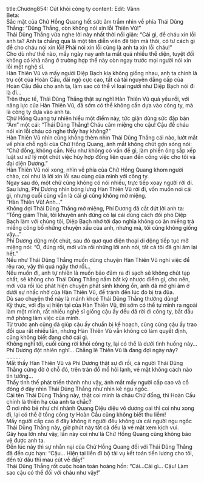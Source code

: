 title:Chương854: Cút khỏi công ty
content:
Edit: Vânn<br>Beta:<br>Sắc mặt của Chử Hồng Quang hết sức âm trầm nhìn về phía Thái Dũng Thắng: “Dũng Thắng, còn không nói xin lỗi Thiên Vũ!”<br>Thái Dũng Thắng vừa nghe lời này nhất thời nổi giận: “Cái gì, để cháu xin lỗi anh ta? Anh ta chẳng qua là một tên diễn viên đê tiện mà thôi, có tư cách gì để cho cháu nói xin lỗi! Phải nói xin lỗi cũng là anh ta xin lỗi cháu!”<br>Cho dù như thế nào, mấy ngày nay anh ta mất quá nhiều thể diện, tuyệt đối không có khả năng ở trường hợp thế này còn ngay trước mọi người nói xin lỗi một nghệ sĩ.<br>Hàn Thiên Vũ và mấy người Diệp Bạch kia không giống nhau, anh ta chính là trụ cột của Hoàn Cầu, đãi ngộ cực cao, tất cả tài nguyên đẳng cấp của Hoàn Cầu đều cho anh ta, làm sao có thể vì loại người như Diệp Bạch nói đi là đi…<br>Trên thực tế, Thái Dũng Thắng thật sự nghĩ Hàn Thiên Vũ quá yếu rồi, với năng lực của Hàn Thiên Vũ, đã sớm có thể không cần dựa vào công ty, mà là công ty dựa vào anh ta.<br>Chử Hồng Quang tự nhiên hiểu một điểm này, tức giận dùng sức đập bàn “Ầm” một cái: “Thái Dũng Thắng! Cháu câm miệng cho cậu! Cậu để cháu nói xin lỗi cháu có nghe thấy hay không?”<br>Hàn Thiên Vũ nhìn cũng không thèm nhìn Thái Dũng Thắng cái nào, lướt mắt về phía chỗ ngồi của Chử Hồng Quang, ánh mắt không chút gợn sóng nói: “Chử đổng, không cần. Nếu như không có vấn đề gì, làm phiền ông sắp xếp luật sư xử lý một chút việc hủy hợp đồng liên quan đến công việc cho tôi và đại diện Dương.”<br>Hàn Thiên Vũ nói xong, nhìn về phía của Chử Hồng Quang khom người chào, coi như là lời xin lỗi sau cùng của mình với công ty.<br>Ngay sau đó, một chữ cũng không có nói nhiều, trực tiếp xoay người rời đi.<br>Sau lưng, Phí Dương nhìn bóng lưng Hàn Thiên Vũ rời đi, vốn muốn nói cái gì, nhưng cuối cùng vẫn là cái gì cũng không mở miệng.<br>“Hàn Thiên Vũ! Anh…”<br>Không đợi Thái Dũng Thắng mở miệng, Phí Dương đã cắt đứt lời anh ta: “Tổng giám Thái, tôi khuyên anh đừng có lại cái dùng cách đối phó Diệp Bạch làm với chúng tôi, Diệp Bạch nhớ tới đạo nghĩa không có ăn miếng trả miếng công bố những chuyện xấu của anh, nhưng mà, tôi cũng không giống vậy…”<br>Phí Dương dừng một chút, sau đó quơ quơ điện thoại di động tiếp tục mở miệng nói: “Ồ, đúng rồi, mới vừa rồi những lời anh nói, tất cả tôi đã ghi âm lại hết.”<br>Nếu như Thái Dũng Thắng muốn dùng chuyện Hàn Thiên Vũ nghỉ việc để rêu rao, vậy thì quá ngây thơ rồi…<br>Nếu muốn đi, anh tự nhiên là muốn bảo đảm ra đi sạch sẽ không chút tạp chất, sẽ không cho Thái Dũng Thắng nắm bất kỳ nhược điểm gì, cho nên, mới vừa rồi lúc phát hiện chuyện phát sinh không ổn, anh đã mở ghi âm ở dưới sự nhắc nhở của Hàn Thiên Vũ, để tránh đến lúc đó bị trả đũa.<br>Dù sao chuyện thế này là mánh khoé Thái Dũng Thắng thường dùng!<br>Kỳ thực, với địa vị hiện tại của Hàn Thiên Vũ, thì sớm có thể tự mình ra ngoài làm một mình, rất nhiều nghệ sĩ giống cậu ấy đều đã rời đi công ty, bắt đầu mở phòng làm việc của mình.<br>Từ trước anh cũng đã giúp cậu ấy chuẩn bị kế hoạch, cũng cùng cậu ấy trao đổi qua rất nhiều lần, nhưng Hàn Thiên Vũ vẫn không có làm quyết định, cũng không biết đang chờ cái gì.<br>Không nghĩ tới, cuối cùng rời khỏi công ty, lại có thể là dưới tình huống này…<br>Phí Dương đột nhiên nghĩ… Chẳng lẽ Thiên Vũ là đang đợi ngày này?<br>………<br>Mắt thấy Hàn Thiên Vũ và Phí Dương thật sự đi rồi, cả người Thái Dũng Thắng cứng đờ ở chỗ đó, trên trán đổ mồ hôi lạnh, vẻ mặt không cách nào tin tưởng…<br>Thấy tình thế phát triển thành như vậy, ánh mắt mấy người cấp cao và cổ đông ở đây nhìn Thái Dũng Thắng như nhìn kẻ ngu ngốc.<br>Cái tên Thái Dũng Thắng này, thật coi mình là cháu Chử đổng, thì Hoàn Cầu chính là thiên hạ của anh ta chắc?<br>Ở nơi nhỏ bé như chi nhánh Quang Diệu diệu võ dương oai thì coi như xong đi, lại có thể ở tổng công ty Hoàn Cầu cũng không biết thu liễm!<br>Mấy người cấp cao ở đây không ít người đều không ưa cái người ngu ngốc Thái Dũng Thắng này, giờ phút này tất cả đều là vẻ mặt xem kịch vui.<br>Gây họa lớn như vậy, lần này coi như là Chử Hồng Quang cũng không bảo vệ được anh ta.<br>Đến lúc này thì sự nhẫn nại của Chử Hồng Quang đối với Thái Dũng Thắng đã đến cực hạn: “Cậu… Hiện tại liền đi bộ tài vụ kết toán tiền lương cho tôi, đến từ đâu thì mau cút về đấy!”<br>Thái Dũng Thắng rốt cuộc hoàn toàn hoảng hồn: “Cái…Cái gì… Cậu! Làm sao cậu có thể đối với cháu như vậy!”